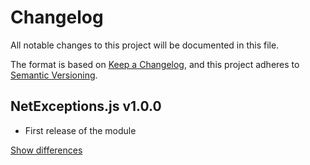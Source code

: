 # Changelog
All notable changes to this project will be documented in this file.

The format is based on [Keep a Changelog](https://keepachangelog.com/en/1.0.0/),
and this project adheres to [Semantic Versioning](https://semver.org/spec/v2.0.0.html).

## NetExceptions.js v1.0.0
  - First release of the module

[Show differences][v1.0.0]

<!--- References -->
[v1.0.0]: https://github.com/manuth/NetExceptions.js/compare/30df5a3...v1.0.0